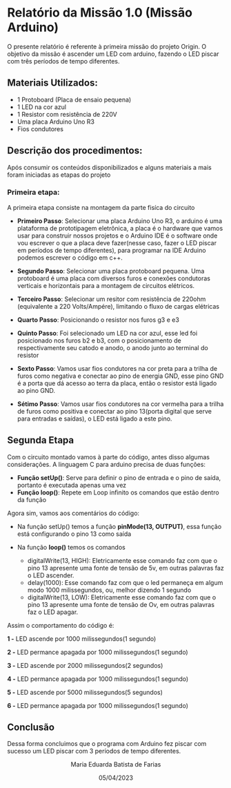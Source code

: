 # Relatório da Missão 1.0 (Missão Arduino)

O presente relatório é referente à primeira missão do projeto Origin. O objetivo da missão é ascender um LED com arduino, fazendo o LED piscar com três períodos de tempo diferentes.

## Materiais Utilizados: 
- 1 Protoboard (Placa de ensaio pequena)
- 1 LED na cor azul
- 1 Resistor com resistência de 220V
- Uma placa Arduino Uno R3
- Fios condutores

## Descrição dos procedimentos:
Após consumir os conteúdos disponibilizados e alguns materiais a mais foram iniciadas as etapas do projeto

### Primeira etapa:
A primeira etapa consiste na montagem da parte fisíca do circuito

- **Primeiro Passo**: Selecionar uma placa Arduino Uno R3, o arduino é uma plataforma de prototipagem eletrônica, a placa é o hardware que vamos usar para construir nossos projetos e o Arduino IDE é o software onde vou escrever o que a placa deve fazer(nesse caso, fazer o LED piscar em períodos de tempo diferentes), para programar na IDE Arduino podemos escrever o código em c++.

- **Segundo Passo**: Selecionar uma placa protoboard pequena. Uma protoboard é uma placa com diversos furos e conexões condutoras verticais e horizontais para a montagem de circuitos elétricos.

- **Terceiro Passo**: Selecionar um resitor com resistência de 220ohm (equivalente a 220 Volts/Ampére), limitando o fluxo de cargas elétricas

- **Quarto Passo**: Posicionando o resistor nos furos g3 e e3

- **Quinto Passo**: Foi selecionado um LED  na cor azul, esse led foi posicionado nos furos b2 e b3, com o posicionamento de respectivamente seu catodo e anodo,  o anodo junto ao terminal do resistor

- **Sexto Passo**: Vamos usar fios condutores na cor preta para a trilha de furos como negativa e conectar ao pino de energia GND, esse pino GND é a porta que dá acesso ao terra da placa, então o resistor está ligado ao pino GND.

- **Sétimo Passo**: Vamos usar fios condutores na cor vermelha para a trilha de furos como positiva e conectar ao pino 13(porta digital que serve para entradas e saídas), o LED está ligado a este pino.

## Segunda Etapa 

Com o circuito montado vamos à parte do código, antes disso algumas considerações. A linguagem C para arduino precisa de duas funções:
- **Função setUp()**: Serve para definir o pino de entrada e o pino de saída, portanto é executada apenas uma vez
- **Função loop()**: Repete em Loop infinito os comandos que estão dentro da função

Agora sim, vamos aos comentários do código:

- Na função setUp() temos a função **pinMode(13, OUTPUT)**, essa função está configurando o pino 13 como saída

- Na função **loop()** temos os comandos 
    - digitalWrite(13, HIGH): Eletricamente esse comando faz com que o pino 13 apresente uma fonte de tensão de 5v, em outras palavras faz o LED ascender.
    - delay(1000): Esse comando faz com que o led permaneça em algum modo 1000 milissegundos, ou, melhor dizendo 1 segundo
    - digitalWrite(13, LOW): Eletricamente esse comando faz com que o pino 13 apresente uma fonte de tensão de Ov, em outras palavras faz o LED apagar.
 
 Assim o comportamento do código é:

 **1 -** LED ascende por 1000 milissegundos(1 segundo)

 **2 -** LED permance apagada por 1000 milissegundos(1 segundo)

 **3 -** LED ascende por 2000 milissegundos(2 segundos)

 **4 -** LED permance apagada por 1000 milissegundos(1 segundo)

 **5 -** LED ascende por 5000 milissegundos(5 segundos)

 **6 -** LED permance apagada por 1000 milissegundos(1 segundo)


## Conclusão

Dessa forma concluimos que o programa com Arduino fez piscar com sucesso um LED piscar com 3 períodos de tempo diferentes.


<p align="center"> Maria Eduarda Batista de Farias</p>
<p align="center"> 05/04/2023</p>
